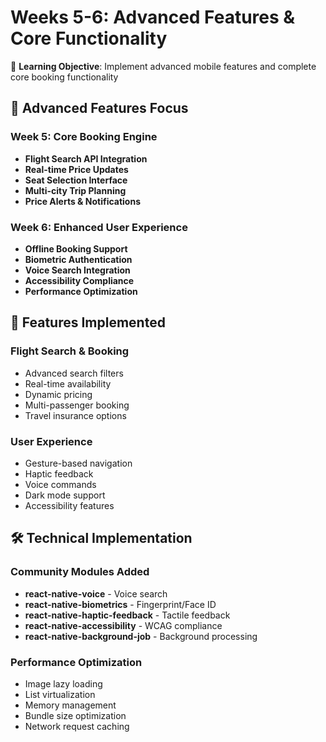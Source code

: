 # Weeks 5-6: Advanced Features & Core Functionality

🎯 **Learning Objective**: Implement advanced mobile features and complete core booking functionality

## 🚀 Advanced Features Focus

### Week 5: Core Booking Engine
- **Flight Search API Integration**
- **Real-time Price Updates**
- **Seat Selection Interface**
- **Multi-city Trip Planning**
- **Price Alerts & Notifications**

### Week 6: Enhanced User Experience
- **Offline Booking Support**
- **Biometric Authentication**
- **Voice Search Integration**
- **Accessibility Compliance**
- **Performance Optimization**

## 📱 Features Implemented

### Flight Search & Booking
- Advanced search filters
- Real-time availability
- Dynamic pricing
- Multi-passenger booking
- Travel insurance options

### User Experience
- Gesture-based navigation
- Haptic feedback
- Voice commands
- Dark mode support
- Accessibility features

## 🛠️ Technical Implementation

### Community Modules Added
- **react-native-voice** - Voice search
- **react-native-biometrics** - Fingerprint/Face ID
- **react-native-haptic-feedback** - Tactile feedback
- **react-native-accessibility** - WCAG compliance
- **react-native-background-job** - Background processing

### Performance Optimization
- Image lazy loading
- List virtualization
- Memory management
- Bundle size optimization
- Network request caching